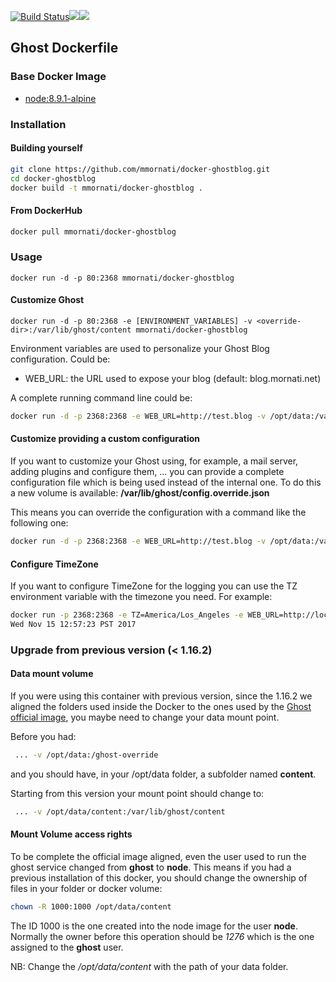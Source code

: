 [![Build Status](https://travis-ci.org/mmornati/docker-ghostblog.svg)](https://travis-ci.org/mmornati/docker-ghostblog)[![](https://images.microbadger.com/badges/image/mmornati/docker-ghostblog.svg)](https://microbadger.com/images/mmornati/docker-ghostblog "Get your own image badge on microbadger.com")[![](https://images.microbadger.com/badges/version/mmornati/docker-ghostblog.svg)](https://microbadger.com/images/mmornati/docker-ghostblog "Get your own version badge on microbadger.com")

## Ghost Dockerfile

### Base Docker Image

* [node:8.9.1-alpine](https://registry.hub.docker.com/_/node/)

### Installation

#### Building yourself

```bash
git clone https://github.com/mmornati/docker-ghostblog.git
cd docker-ghostblog
docker build -t mmornati/docker-ghostblog .
```

#### From DockerHub

```bash
docker pull mmornati/docker-ghostblog
```

### Usage

    docker run -d -p 80:2368 mmornati/docker-ghostblog

#### Customize Ghost

    docker run -d -p 80:2368 -e [ENVIRONMENT_VARIABLES] -v <override-dir>:/var/lib/ghost/content mmornati/docker-ghostblog

Environment variables are used to personalize your Ghost Blog configuration. Could be:

* WEB_URL: the URL used to expose your blog (default: blog.mornati.net)

A complete running command line could be:

```bash
docker run -d -p 2368:2368 -e WEB_URL=http://test.blog -v /opt/data:/var/lib/ghost/content mmornati/docker-ghostblog
```

#### Customize providing a custom configuration

If you want to customize your Ghost using, for example, a mail server, adding plugins and configure them, ... you can provide a complete configuration file which is being used instead of the internal one.
To do this a new volume is available: **/var/lib/ghost/config.override.json**

This means you can override the configuration with a command like the following one:

```bash
docker run -d -p 2368:2368 -e WEB_URL=http://test.blog -v /opt/data:/var/lib/ghost/content -v /opt/myconfiguration.json:/var/lib/ghost/config.override.json mmornati/docker-ghostblog
```

#### Configure TimeZone
If you want to configure TimeZone for the logging you can use the TZ environment variable with the timezone you need. For example:

```bash
docker run -p 2368:2368 -e TZ=America/Los_Angeles -e WEB_URL=http://localhost:2368 mmornati/docker-ghostblog date
Wed Nov 15 12:57:23 PST 2017
```

### Upgrade from previous version (< 1.16.2)

#### Data mount volume

If you were using this container with previous version, since the 1.16.2 we aligned the folders used inside the Docker to the ones used by the [Ghost official image](https://hub.docker.com/_/ghost/), you maybe need to change your data mount point.

Before you had:

```bash
 ... -v /opt/data:/ghost-override
```

and you should have, in your /opt/data folder, a subfolder named **content**.

Starting from this version your mount point should change to:

```bash
 ... -v /opt/data/content:/var/lib/ghost/content
```

#### Mount Volume access rights

To be complete the official image aligned, even the user used to run the ghost service changed from **ghost** to **node**.
This means if you had a previous installation of this docker, you should change the ownership of files in your folder or docker volume:

```bash
chown -R 1000:1000 /opt/data/content
```

The ID 1000 is the one created into the node image for the user **node**. Normally the owner before this operation should be *1276* which is the one assigned to the **ghost** user.

NB: Change the */opt/data/content* with the path of your data folder.